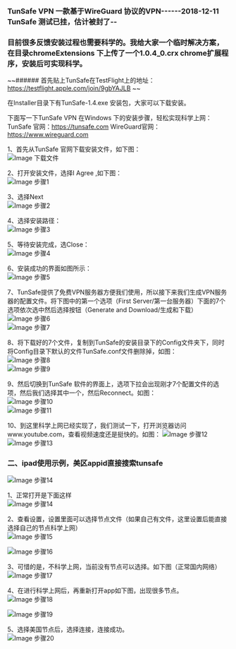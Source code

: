 ### TunSafe VPN 一款基于WireGuard 协议的VPN------2018-12-11  TunSafe 测试已挂，估计被封了--

### 目前很多反馈安装过程也需要科学的。我给大家一个临时解决方案，在目录chromeExtensions 下上传了一个1.0.4_0.crx chrome扩展程序，安装后可实现科学。

~~###### 首先贴上TunSafe在TestFlight上的地址：  https://testflight.apple.com/join/9gbYAJLB ~~

 在Installer目录下有TunSafe-1.4.exe 安装包，大家可以下载安装。    

下面写一下TunSafe VPN 在Windows 下的安装步骤，轻松实现科学上网：    
TunSafe 官网：https://tunsafe.com    WireGuard官网： https://www.wireguard.com    

1、首先从TunSafe 官网下载安装文件，如下图：    
![Image 下载文件](https://github.com/liweiDiao/WireGuard/blob/master/image/0.png)    

2、打开安装文件，选择I Agree ,如下图：    
 ![Image 步骤1](https://github.com/liweiDiao/WireGuard/blob/master/image/1.png)    

3、选择Next    
![Image 步骤2](https://github.com/liweiDiao/WireGuard/blob/master/image/2.png)    

4、选择安装路径：    
![Image 步骤3](https://github.com/liweiDiao/WireGuard/blob/master/image/3.png)    

5、等待安装完成，选Close：    
![Image 步骤4](https://github.com/liweiDiao/WireGuard/blob/master/image/4.png)    

6、安装成功的界面如图所示：    
![Image 步骤5](https://github.com/liweiDiao/WireGuard/blob/master/image/5.png)    

7、TunSafe提供了免费VPN服务器方便我们使用，所以接下来我们生成VPN服务器的配置文件。将下图中的第一个选项（First Server/第一台服务器）下面的7个选项依次选中然后选择按钮（Generate and Download/生成和下载）    
![Image 步骤6](https://github.com/liweiDiao/WireGuard/blob/master/image/6.png)    
![Image 步骤7](https://github.com/liweiDiao/WireGuard/blob/master/image/7.png)    

8、将下载好的7个文件，复制到TunSafe的安装目录下的Config文件夹下，同时将Config目录下默认的文件TunSafe.conf文件删除掉，如图：    
![Image 步骤8](https://github.com/liweiDiao/WireGuard/blob/master/image/8.png)    
![Image 步骤9](https://github.com/liweiDiao/WireGuard/blob/master/image/10.png)    

9、然后切换到TunSafe 软件的界面上，选项下拉会出现刚才7个配置文件的选项，然后我们选择其中一个，然后Reconnect。如图：    
![Image 步骤10](https://github.com/liweiDiao/WireGuard/blob/master/image/11.png)    
![Image 步骤11](https://github.com/liweiDiao/WireGuard/blob/master/image/12.png)    

10、到这里科学上网已经实现了，我们测试一下，打开浏览器访问www.youtube.com，查看视频速度还是挺快的。如图：
![Image 步骤12](https://github.com/liweiDiao/WireGuard/blob/master/image/13.png)    
![Image 步骤13](https://github.com/liweiDiao/WireGuard/blob/master/image/14.png)    


### 二、ipad使用示例，美区appid直接搜索tunsafe    
![Image 步骤14](https://github.com/liweiDiao/WireGuard/blob/master/image/IMG_1498.PNG)    
 
 1、正常打开是下面这样    
 ![Image 步骤14](https://github.com/liweiDiao/WireGuard/blob/master/image/IMG_1499.PNG)    
 
 2、查看设置，设置里面可以选择节点文件（如果自己有文件，这里设置后能直接选择自己的节点科学上网）      
 ![Image 步骤15](https://github.com/liweiDiao/WireGuard/blob/master/image/IMG_1500.PNG)    
 
 ![Image 步骤16](https://github.com/liweiDiao/WireGuard/blob/master/image/IMG_1501.PNG)    

 3、可惜的是，不科学上网，当前没有节点可以选择。如下图（正常国内网络）    
 ![Image 步骤17](https://github.com/liweiDiao/WireGuard/blob/master/image/IMG_1504.PNG)    
 
 4、在进行科学上网后，再重新打开app如下图，出现很多节点。    
 ![Image 步骤18](https://github.com/liweiDiao/WireGuard/blob/master/image/IMG_1508.PNG)   
 
 
 ![Image 步骤19](https://github.com/liweiDiao/WireGuard/blob/master/image/IMG_1505.png)   
 
 5、选择美国节点后，选择连接，连接成功。     
 ![Image 步骤20](https://github.com/liweiDiao/WireGuard/blob/master/image/IMG_1507.png)   
 
 
